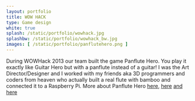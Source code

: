 ```yaml
---
layout: portfolio
title: WOW HACK 
type: Game design
white: true
splash: /static/portfolio/wowhack.jpg
splashbw: /static/portfolio/wowhack_bw.jpg
images: [ /static/portfolio/panflutehero.png ]
---
```

During WOWHack 2013 our team built the game Panflute Hero. You play it exactly like Guitar Hero but with a panflute instead of a guitar! I was the Art Director/Designer and I worked with my friends aka 3D programmers and coders from heaven who actually built a real flute with bamboo and connected it to a Raspberry Pi. More about Panflute Hero [here](http://www.pixelfolders.se/2014/WOWHack-2013.html), [here](https://www.youtube.com/watch?v=9jKsvDZP4T0) [and here](http://www.raspberrypi.org/archives/5924)





